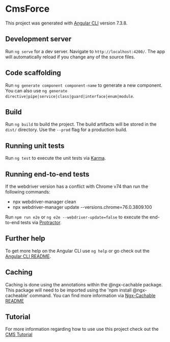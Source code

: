 # CmsForce

This project was generated with [Angular CLI](https://github.com/angular/angular-cli) version 7.3.8.

## Development server

Run `ng serve` for a dev server. Navigate to `http://localhost:4200/`. The app will automatically reload if you change any of the source files.

## Code scaffolding

Run `ng generate component component-name` to generate a new component. You can also use `ng generate directive|pipe|service|class|guard|interface|enum|module`.

## Build

Run `ng build` to build the project. The build artifacts will be stored in the `dist/` directory. Use the `--prod` flag for a production build.

## Running unit tests

Run `ng test` to execute the unit tests via [Karma](https://karma-runner.github.io).

## Running end-to-end tests

If the webdriver version has a conflict with Chrome v74 than run the following commands:
* npx webdriver-manager clean
* npx webdriver-manager update --versions.chrome=76.0.3809.100

Run `npm run e2e` or `ng e2e --webdriver-update=false` to execute the end-to-end tests via [Protractor](http://www.protractortest.org/).

## Further help

To get more help on the Angular CLI use `ng help` or go check out the [Angular CLI README](https://github.com/angular/angular-cli/blob/master/README.md).

## Caching

Caching is done using the annotations within the @ngx-cachable package. This package will need to be imported using the 'npm install @ngx-cacheable' command. You can find more information via [Ngx-Cachable README](https://github.com/angelnikolov/ngx-cacheable/blob/master/README.md)

## Tutorial

For more information regarding how to use use this project check out the [CMS Tutorial](https://github.com/revaturelabs/cms-meta/wiki/CMS-Tutorial)
